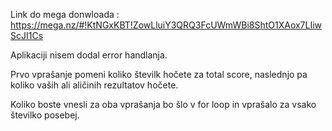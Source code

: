 Link do mega donwloada : https://mega.nz/#!KtNGxKBT!ZowLluiY3QRQ3FcUWmWBi8ShtO1XAox7LIiwScJI1Cs

Aplikaciji nisem dodal error handlanja.

Prvo vprašanje pomeni koliko številk hočete za total score, naslednjo pa koliko vaših ali aličinih rezultatov hočete.

Koliko boste vnesli za oba vprašanja bo šlo v for loop in vprašalo za vsako številko posebej.
